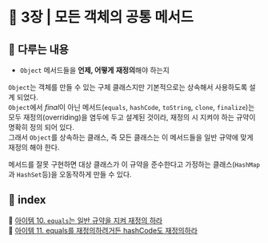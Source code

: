 # 🧷 3장 | 모든 객체의 공통 메서드

## 🔖 다루는 내용

- `Object` 메서드들을 **언제, 어떻게** **재정의**해야 하는지

`Object`는 객체를 만들 수 있는 구체 클래스지만 기본적으로는 상속해서 사용하도록 설계 되었다.  
`Object`에서 *final*이 아닌 메서드(`equals`, `hashCode`, `toString`, `clone`, `finalize`)는 모두 재정의(overriding)을 염두에 두고 설계된 것이라, 재정의 시 지켜야 하는 규약이 명확히 정의 되어 있다.  
그래서 `Object`를 상속하는 클래스, 즉 모든 클래스는 이 메서드들을 일반 규약에 맞게 재정의 해야 한다.

메서드를 잘못 구현하면 대상 클래스가 이 규약을 준수한다고 가정하는 클래스(`HashMap`과 `HashSet`등)을 오동작하게 만들 수 있다.


## 🔖 index

🔗 [아이템 10. `equals`는 일반 규약을 지켜 재정의 하라](https://github.com/2021BookChallenge/Effective-Java/blob/main/03%EC%9E%A5/item10.md)  
🔗 [아이템 11. equals를 재정의하려거든 hashCode도 재정의하라](https://github.com/2021BookChallenge/Effective-Java/blob/main/03%EC%9E%A5/item11.md)

